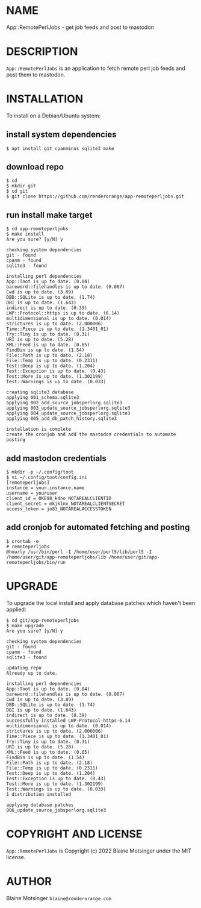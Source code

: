 # NAME

App::RemotePerlJobs - get job feeds and post to mastodon

# DESCRIPTION

`App::RemotePerlJobs` is an application to fetch remote perl job feeds and post them to mastodon.

# INSTALLATION

To install on a Debian/Ubuntu system:

## install system dependencies

    $ apt install git cpanminus sqlite3 make

## download repo

    $ cd
    $ mkdir git
    $ cd git
    $ git clone https://github.com/renderorange/app-remoteperljobs.git

## run install make target

    $ cd app-remoteperljobs
    $ make install
    Are you sure? [y/N] y
    
    checking system dependencies
    git - found
    cpanm - found
    sqlite3 - found

    installing perl dependencies
    App::Toot is up to date. (0.04)
    bareword::filehandles is up to date. (0.007)
    Cwd is up to date. (3.89)
    DBD::SQLite is up to date. (1.74)
    DBI is up to date. (1.643)
    indirect is up to date. (0.39)
    LWP::Protocol::https is up to date. (6.14)
    multidimensional is up to date. (0.014)
    strictures is up to date. (2.000006)
    Time::Piece is up to date. (1.3401_01)
    Try::Tiny is up to date. (0.31)
    URI is up to date. (5.28)
    XML::Feed is up to date. (0.65)
    FindBin is up to date. (1.54)
    File::Path is up to date. (2.18)
    File::Temp is up to date. (0.2311)
    Test::Deep is up to date. (1.204)
    Test::Exception is up to date. (0.43)
    Test::More is up to date. (1.302199)
    Test::Warnings is up to date. (0.033)

    creating sqlite3 database
    applying 001_schema.sqlite3
    applying 002_add_source_jobsperlorg.sqlite3
    applying 003_update_source_jobsperlorg.sqlite3
    applying 004_update_source_jobsperlorg.sqlite3
    applying 005_add_db_patch_history.sqlite3
    
    installation is complete
    create the cronjob and add the mastodon credentials to automate posting

## add mastodon credentials

    $ mkdir -p ~/.config/toot
    $ vi ~/.config/toot/config.ini
    [remoteperljobs]
    instance = your.instance.name
    username = youruser
    client_id = OKE98_kdno_NOTAREALCLIENTID
    client_secret = mkjklnv_NOTAREALCLIENTSECRET
    access_token = jo83_NOTAREALACCESSTOKEN

## add cronjob for automated fetching and posting

    $ crontab -e
    # remoteperljobs
    @hourly /usr/bin/perl -I /home/user/perl5/lib/perl5 -I /home/user/git/app-remoteperljobs/lib /home/user/git/app-remoteperljobs/bin/run

# UPGRADE

To upgrade the local install and apply database patches which haven't been applied:

    $ cd git/app-remoteperljobs
    $ make upgrade
    Are you sure? [y/N] y

    checking system dependencies
    git - found
    cpanm - found
    sqlite3 - found

    updating repo
    Already up to date.

    installing perl dependencies
    App::Toot is up to date. (0.04)
    bareword::filehandles is up to date. (0.007)
    Cwd is up to date. (3.89)
    DBD::SQLite is up to date. (1.74)
    DBI is up to date. (1.643)
    indirect is up to date. (0.39)
    Successfully installed LWP-Protocol-https-6.14
    multidimensional is up to date. (0.014)
    strictures is up to date. (2.000006)
    Time::Piece is up to date. (1.3401_01)
    Try::Tiny is up to date. (0.31)
    URI is up to date. (5.28)
    XML::Feed is up to date. (0.65)
    FindBin is up to date. (1.54)
    File::Path is up to date. (2.18)
    File::Temp is up to date. (0.2311)
    Test::Deep is up to date. (1.204)
    Test::Exception is up to date. (0.43)
    Test::More is up to date. (1.302199)
    Test::Warnings is up to date. (0.033)
    1 distribution installed

    applying database patches
    006_update_source_jobsperlorg.sqlite3

# COPYRIGHT AND LICENSE

`App::RemotePerlJobs` is Copyright (c) 2022 Blaine Motsinger under the MIT license.

# AUTHOR

Blaine Motsinger `blaine@renderorange.com`
